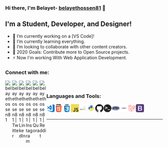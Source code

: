 ### Hi there, I'm Belayet- [belayethossen81] 👋

## I'm a Student, Developer, and Designer!
- 🔭 I’m currently working on a [VS Code]!
- 🌱 I’m currently learning everything.
- 👯 I’m looking to collaborate with other content creators.
- 🥅 2020 Goals: Contribute more to Open Source projects.
- ⚡ Now I'm working With Web Application Development.

### Connect with me:

[<img align="left" alt="belayethossen81" width="22px" src="https://cdn.jsdelivr.net/npm/simple-icons@v3/icons/facebook.svg" />][Facebook]
[<img align="left" alt="belayethossen81 | Twitter" width="22px" src="https://cdn.jsdelivr.net/npm/simple-icons@v3/icons/twitter.svg" />][Twitter]
[<img align="left" alt="belayethossen81 | LinkedIn" width="22px" src="https://cdn.jsdelivr.net/npm/simple-icons@v3/icons/linkedin.svg" />][Linkedin]
[<img align="left" alt="belayethossen81 | Instagram" width="22px" src="https://cdn.jsdelivr.net/npm/simple-icons@v3/icons/instagram.svg" />][Instagram]
[<img align="left" alt="belayethossen81 | Quora" width="22px" src="https://cdn.jsdelivr.net/npm/simple-icons@v3/icons/quora.svg" />][Quora]
[<img align="left" alt="belayethossen81 | Reddit" width="22px" src="https://cdn.jsdelivr.net/npm/simple-icons@v3/icons/reddit.svg" />][Reddit]

<br />

### Languages and Tools:

<img align="left" alt="Visual Studio Code" width="26px" src="https://raw.githubusercontent.com/github/explore/80688e429a7d4ef2fca1e82350fe8e3517d3494d/topics/visual-studio-code/visual-studio-code.png" />
<img align="left" alt="HTML5" width="26px" src="https://raw.githubusercontent.com/github/explore/80688e429a7d4ef2fca1e82350fe8e3517d3494d/topics/html/html.png" />
<img align="left" alt="CSS3" width="26px" src="https://raw.githubusercontent.com/github/explore/80688e429a7d4ef2fca1e82350fe8e3517d3494d/topics/css/css.png" />
<img align="left" alt="JavaScript" width="26px" src="https://raw.githubusercontent.com/github/explore/80688e429a7d4ef2fca1e82350fe8e3517d3494d/topics/javascript/javascript.png" />
<img align="left" alt="MySQL" width="26px" src="https://raw.githubusercontent.com/github/explore/80688e429a7d4ef2fca1e82350fe8e3517d3494d/topics/mysql/mysql.png" />
<img align="left" alt="Git" width="26px" src="https://raw.githubusercontent.com/github/explore/80688e429a7d4ef2fca1e82350fe8e3517d3494d/topics/python/python.png" />
<img align="left" alt="GitHub" width="26px" src="https://raw.githubusercontent.com/github/explore/78df643247d429f6cc873026c0622819ad797942/topics/github/github.png" />
<img align="left" alt="HTML5" width="26px" src="https://raw.githubusercontent.com/github/explore/80688e429a7d4ef2fca1e82350fe8e3517d3494d/topics/terminal/terminal.png" />
<img align="left" alt="HTML5" width="26px" src="https://raw.githubusercontent.com/github/explore/80688e429a7d4ef2fca1e82350fe8e3517d3494d/topics/php/php.png" />
<img align="left" alt="HTML5" width="26px" src="https://raw.githubusercontent.com/github/explore/80688e429a7d4ef2fca1e82350fe8e3517d3494d/topics/jquery/jquery.png" />
<img align="left" alt="HTML5" width="26px" src="https://raw.githubusercontent.com/github/explore/80688e429a7d4ef2fca1e82350fe8e3517d3494d/topics/laravel/laravel.png" />
<img align="left" alt="HTML5" width="26px" src="https://raw.githubusercontent.com/github/explore/80688e429a7d4ef2fca1e82350fe8e3517d3494d/topics/bootstrap/bootstrap.png" />

<br />
<br />

---

[Facebook]: https://web.facebook.com/belayethossin81/
[Twitter]: https://twitter.com/belayethossen81/
[Instagram]: https://www.instagram.com/belayethossen81/
[Linkedin]: linkedin.com/in/belayet-hossen-9a9643192/
[Quora]: https://www.quora.com/profile/Belayet-Hossen-7/
[Reddit]: https://www.reddit.com/r/belayet91
[belayethossen81]: https://github.com/belayethossen81/
